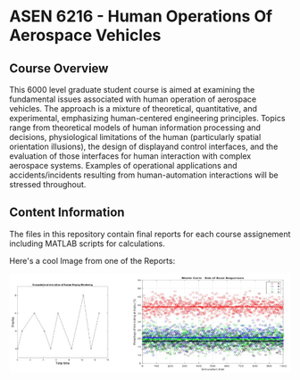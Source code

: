 # ASEN 6216 - Human Operations Of Aerospace Vehicles

## Course Overview

This 6000 level graduate student course is aimed at examining the fundamental issues associated with human operation of aerospace vehicles. The approach is a mixture of theoretical, quantitative, and experimental, emphasizing human-centered engineering principles. Topics range from theoretical models of human information processing and decisions, physiological limitations of the human (particularly spatial orientation illusions), the design of displayand control interfaces, and the evaluation of those interfaces for human interaction with complex aerospace systems. Examples of operational applications and accidents/incidents resulting from human-automation interactions will be stressed throughout.

## Content Information

The files in this repository contain final reports for each course assignement including MATLAB scripts for calculations.

Here's a cool Image from one of the Reports:

![Left: Display Scan Pattern for 10 fixations. Right: Monte Carlo Simulation of 1000 scan sequences](VisualScanPatterns.jpg)

